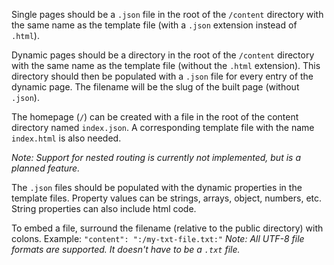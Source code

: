 Single pages should be a `.json` file in the root of the `/content` directory with the same name as the template file (with a `.json` extension instead of `.html`).

Dynamic pages should be a directory in the root of the `/content` directory with the same name as the template file (without the `.html` extension). This directory should then be populated with a `.json` file for every entry of the dynamic page. The filename will be the slug of the built page (without `.json`).

The homepage (`/`) can be created with a file in the root of the content directory named `index.json`. A corresponding template file with the name `index.html` is also needed.

*Note: Support for nested routing is currently not implemented, but is a planned feature.*

The `.json` files should be populated with the dynamic properties in the template files. Property values can be strings, arrays, object, numbers, etc. String properties can also include html code.

To embed a file, surround the filename (relative to the public directory) with colons.
Example: `"content": ":/my-txt-file.txt:"`
*Note: All UTF-8 file formats are supported. It doesn't have to be a `.txt` file.*
